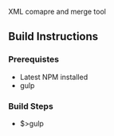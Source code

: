 XML comapre and merge tool


## Build Instructions

### Prerequistes

  * Latest NPM installed
  * gulp

### Build Steps

  * $>gulp


